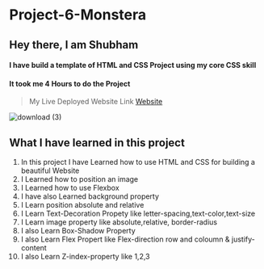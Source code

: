 # Project-6-Monstera

## Hey there, I am Shubham

#### I have build a template of HTML and CSS Project using my core CSS skill

#### It took me 4 Hours to do the Project
> My Live Deployed Website Link [Website](https://playful-rolypoly-7ac080.netlify.app)  

![download (3)](https://user-images.githubusercontent.com/101961231/182019725-c5bb9e8f-3f98-4c78-a39b-dd5aa63e9d3d.png)

 ## What I have learned in this project

1. In this project I have Learned how to use HTML and CSS for building a beautiful Website  
2. I Learned how to position an image   
3. I Learned how to use Flexbox  
4. I have also Learned background property  
5. I Learn position absolute and relative  
6. I Learn Text-Decoration Propety like letter-spacing,text-color,text-size  
7. I Learn image property like absolute,relative, border-radius  
8. I also Learn Box-Shadow Property  
9. I also Learn Flex Propert like Flex-direction row and coloumn & justify-content  
10. I also Learn Z-index-property like 1,2,3